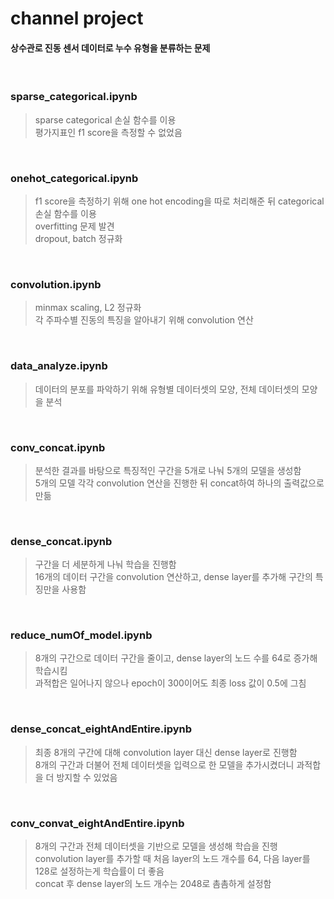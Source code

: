# channel project

#### 상수관로 진동 센서 데이터로 누수 유형을 분류하는 문제

<br/>

### sparse_categorical.ipynb
> sparse categorical 손실 함수를 이용 <br/>
> 평가지표인 f1 score을 측정할 수 없었음

<br/>

### onehot_categorical.ipynb
> f1 score을 측정하기 위해 one hot encoding을 따로 처리해준 뒤 categorical 손실 함수를 이용 <br/>
> overfitting 문제 발견 <br/>
> dropout, batch 정규화

<br/>

### convolution.ipynb
> minmax scaling, L2 정규화  <br/>
> 각 주파수별 진동의 특징을 알아내기 위해 convolution 연산

<br/>

### data_analyze.ipynb
> 데이터의 분포를 파악하기 위해 유형별 데이터셋의 모양, 전체 데이터셋의 모양을 분석

<br/>

### conv_concat.ipynb
> 분석한 결과를 바탕으로 특징적인 구간을 5개로 나눠 5개의 모델을 생성함 <br/>
> 5개의 모델 각각 convolution 연산을 진행한 뒤 concat하여 하나의 출력값으로 만듦

<br/>

### dense_concat.ipynb
> 구간을 더 세분하게 나눠 학습을 진행함 <br/>
> 16개의 데이터 구간을 convolution 연산하고, dense layer를 추가해 구간의 특징만을 사용함

<br/>

### reduce_numOf_model.ipynb
> 8개의 구간으로 데이터 구간을 줄이고, dense layer의 노드 수를 64로 증가해 학습시킴 <br/>
> 과적합은 일어나지 않으나 epoch이 300이어도 최종 loss 값이 0.5에 그침

<br/>

### dense_concat_eightAndEntire.ipynb 
> 최종 8개의 구간에 대해 convolution layer 대신 dense layer로 진행함 <br/>
> 8개의 구간과 더불어 전체 데이터셋을 입력으로 한 모델을 추가시켰더니 과적합을 더 방지할 수 있었음 

<br/>

### conv_convat_eightAndEntire.ipynb
> 8개의 구간과 전체 데이터셋을 기반으로 모델을 생성해 학습을 진행 <br/>
> convolution layer를 추가할 때 처음 layer의 노드 개수를 64, 다음 layer를 128로 설정하는게 학습률이 더 좋음 <br/>
> concat 후 dense layer의 노드 개수는 2048로 촘촘하게 설정함
